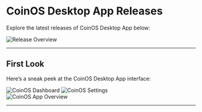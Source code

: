 # CoinOS Desktop App Releases

Explore the latest releases of CoinOS Desktop App below:

![Release Overview](https://github.com/user-attachments/assets/eed1d39b-4205-46a6-9979-f9535bc6b8b2)

---

## First Look

Here’s a sneak peek at the CoinOS Desktop App interface:

![CoinOS Dashboard](https://github.com/user-attachments/assets/2b20b91f-fec2-480e-828f-999849f4331d) ![CoinOS Settings](https://github.com/user-attachments/assets/33598414-cb26-4328-8890-31683465df9c)  
![CoinOS App Overview](https://github.com/user-attachments/assets/2f4b8d13-5dbc-4c19-9ed4-c56826617852)

---

